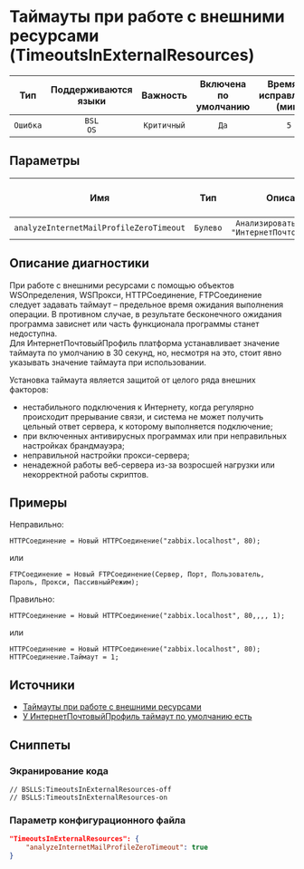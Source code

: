 # Таймауты при работе с внешними ресурсами (TimeoutsInExternalResources)

|   Тип    |    Поддерживаются<br>языки    |  Важность   |    Включена<br>по умолчанию    |    Время на<br>исправление (мин)    |                Теги                 |
|:--------:|:-----------------------------:|:-----------:|:------------------------------:|:-----------------------------------:|:-----------------------------------:|
| `Ошибка` |         `BSL`<br>`OS`         | `Критичный` |              `Да`              |                 `5`                 |    `unpredictable`<br>`standard`    |

## Параметры


|                   Имя                   |   Тип    |                      Описание                       |    Значение<br>по умолчанию    |
|:---------------------------------------:|:--------:|:---------------------------------------------------:|:------------------------------:|
| `analyzeInternetMailProfileZeroTimeout` | `Булево` | `Анализировать таймаут у "ИнтернетПочтовыйПрофиль"` |             `true`             |
<!-- Блоки выше заполняются автоматически, не трогать -->
## Описание диагностики

При работе с внешними ресурсами с помощью объектов WSОпределения, WSПрокси, HTTPСоединение, FTPСоединение следует задавать таймаут – предельное время ожидания выполнения операции. В противном случае, в результате бесконечного ожидания программа зависнет или часть функционала программы станет недоступна.  
Для ИнтернетПочтовыйПрофиль платформа устанавливает значение таймаута по умолчанию в 30 секунд, но, несмотря на это, стоит явно указывать значение таймаута при использовании.

Установка таймаута является защитой от целого ряда внешних факторов:

* нестабильного подключения к Интернету, когда регулярно происходит прерывание связи, и система не может получить цельный ответ сервера, к которому выполняется подключение;
* при включенных антивирусных программах или при неправильных настройках брандмауэра;
* неправильной настройки прокси-сервера;
* ненадежной работы веб-сервера из-за возросшей нагрузки или некорректной работы скриптов.

## Примеры

Неправильно:

```bsl
HTTPСоединение = Новый HTTPСоединение("zabbix.localhost", 80);
```

или

```bsl
FTPСоединение = Новый FTPСоединение(Сервер, Порт, Пользователь, Пароль, Прокси, ПассивныйРежим);
```

Правильно:

```bsl
HTTPСоединение = Новый HTTPСоединение("zabbix.localhost", 80,,,, 1);
```

или

```bsl
HTTPСоединение = Новый HTTPСоединение("zabbix.localhost", 80);
HTTPСоединение.Таймаут = 1;
```

## Источники

* [Таймауты при работе с внешними ресурсами](https://its.1c.ru/db/v8std#content:748:hdoc)
* [У ИнтернетПочтовыйПрофиль таймаут по умолчанию есть](https://its.1c.ru/db/metod8dev/content/2358/hdoc)

## Сниппеты

<!-- Блоки ниже заполняются автоматически, не трогать -->
### Экранирование кода

```bsl
// BSLLS:TimeoutsInExternalResources-off
// BSLLS:TimeoutsInExternalResources-on
```

### Параметр конфигурационного файла

```json
"TimeoutsInExternalResources": {
    "analyzeInternetMailProfileZeroTimeout": true
}
```
